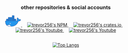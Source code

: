<h3 align="center">other repositories & social accounts</h3>


<div align="center">
  
<a href="https://hub.docker.com/u/trevor256">
  <img alt="trevor256's Docker" width="50px" src="https://github.com/docker/docker.github.io/blob/master/images/engine.svg" />
</a>
  &nbsp;&nbsp;&nbsp;
<a href="https://www.npmjs.com/~trevor256">
  <img alt="trevor256's NPM" width="40px" src="https://github.com/npm/logos/blob/master/npm%20square/n-64.png"/>     
</a>
  &nbsp;&nbsp;&nbsp;
<a href="https://crates.io/users/trevor256">
  <img alt="trevor256's crates.io" width="50px" src="https://github.com/rust-lang/crates.io/blob/master/public/assets/Cargo-Logo-Small.png" />
</a>
  &nbsp;&nbsp;&nbsp;
<a href="https://www.youtube.com/channel/UC7U47K09nNH-KX7-v4bd-kw">
  <img alt="trevor256's Youtube" width="40px" src="https://raw.githubusercontent.com/peterthehan/peterthehan/master/assets/youtube.svg" />
</a>
  &nbsp;&nbsp;&nbsp;
<a href="https://twitter.com/trevbot256">
  <img alt="trevor256's Youtube" width="40px" src="https://raw.githubusercontent.com/peterthehan/peterthehan/master/assets/twitter.svg" />
</a>
 
  <br/>
<br/>
  
[![Top Langs](https://github-readme-stats.vercel.app/api/top-langs/?username=trevor256&layout=compact&langs_count=6&theme=dark)](https://github.com/anuraghazra/github-readme-stats)
 
 </div>
